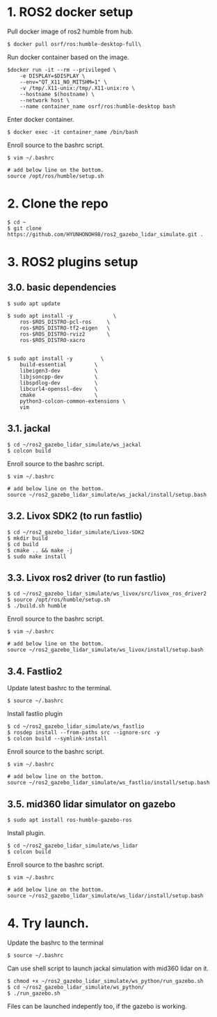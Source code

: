 # 1. ROS2 docker setup
Pull docker image of ros2 humble from hub. 
```
$ docker pull osrf/ros:humble-desktop-full\
```
Run docker container based on the image.
```
$docker run -it --rm --privileged \
    -e DISPLAY=$DISPLAY \
    --env="QT_X11_NO_MITSHM=1" \
    -v /tmp/.X11-unix:/tmp/.X11-unix:ro \
    --hostname $(hostname) \
    --network host \
    --name container_name osrf/ros:humble-desktop bash
```
Enter docker container.
```
$ docker exec -it container_name /bin/bash
```

Enroll source to the bashrc script.
```
$ vim ~/.bashrc

# add below line on the bottom.
source /opt/ros/humble/setup.sh
```
# 2. Clone the repo
```
$ cd ~
$ git clone https://github.com/HYUNHONOH98/ros2_gazebo_lidar_simulate.git .
```
# 3. ROS2 plugins setup
## 3.0. basic dependencies
```
$ sudo apt update

$ sudo apt install -y             \
    ros-$ROS_DISTRO-pcl-ros     \
    ros-$ROS_DISTRO-tf2-eigen   \
    ros-$ROS_DISTRO-rviz2       \
    ros-$ROS_DISTRO-xacro


$ sudo apt install -y         \
    build-essential         \
    libeigen3-dev           \
    libjsoncpp-dev          \
    libspdlog-dev           \
    libcurl4-openssl-dev    \
    cmake                   \
    python3-colcon-common-extensions \
    vim
```
## 3.1. jackal
```
$ cd ~/ros2_gazebo_lidar_simulate/ws_jackal
$ colcon build
```
Enroll source to the bashrc script.
```
$ vim ~/.bashrc

# add below line on the bottom.
source ~/ros2_gazebo_lidar_simulate/ws_jackal/install/setup.bash
```

## 3.2. Livox SDK2 (to run fastlio)
```
$ cd ~/ros2_gazebo_lidar_simulate/Livox-SDK2
$ mkdir build
$ cd build
$ cmake .. && make -j
$ sudo make install
```

## 3.3. Livox ros2 driver (to run fastlio)
```
$ cd ~/ros2_gazebo_lidar_simulate/ws_livox/src/livox_ros_driver2
$ source /opt/ros/humble/setup.sh
$ ./build.sh humble
```
Enroll source to the bashrc script.
```
$ vim ~/.bashrc

# add below line on the bottom.
source ~/ros2_gazebo_lidar_simulate/ws_livox/install/setup.bash
```

## 3.4. Fastlio2
Update latest bashrc to the terminal.
```
$ source ~/.bashrc
```
Install fastlio plugin
```
$ cd ~/ros2_gazebo_lidar_simulate/ws_fastlio
$ rosdep install --from-paths src --ignore-src -y
$ colcon build --symlink-install
```

Enroll source to the bashrc script.
```
$ vim ~/.bashrc

# add below line on the bottom.
source ~/ros2_gazebo_lidar_simulate/ws_fastlio/install/setup.bash
```

## 3.5. mid360 lidar simulator on gazebo
```
$ sudo apt install ros-humble-gazebo-ros
```
Install plugin.
```
$ cd ~/ros2_gazebo_lidar_simulate/ws_lidar
$ colcon build
```

Enroll source to the bashrc script.
```
$ vim ~/.bashrc

# add below line on the bottom.
source ~/ros2_gazebo_lidar_simulate/ws_lidar/install/setup.bash
```

# 4. Try launch.
Update the bashrc to the terminal
```
$ source ~/.bashrc
```
Can use shell script to launch jackal simulation with mid360 lidar on it.
```
$ chmod +x ~/ros2_gazebo_lidar_simulate/ws_python/run_gazebo.sh
$ cd ~/ros2_gazebo_lidar_simulate/ws_python/
$ ./run_gazebo.sh
```
Files can be launched indepently too, if the gazebo is working.
